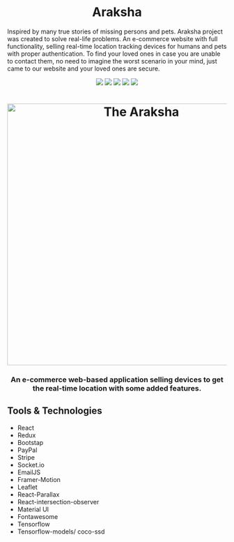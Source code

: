 <h1 align="center">Araksha</h1>

Inspired by many true stories of missing persons and pets. Araksha project was created to solve real-life problems. An e-commerce website with full functionality, selling real-time location tracking devices for humans and pets with proper authentication. To find your loved ones in case you are unable to contact them, no need to imagine the worst scenario in your mind, just came to our website and your loved ones are secure.

<p align="center">
<img src="https://img.shields.io/badge/React-18.1.0-brightgreen.svg" >
<img src="https://img.shields.io/badge/npm-v7.0.0-blue.svg">
<img src="https://img.shields.io/badge/Moment-v2.29.1-red.svg">
<img src="https://img.shields.io/badge/PayPal.js-v7.8.1-yellowgreen.svg">
<img src="https://img.shields.io/badge/axios-v0.21.1-orange.svg">

</p>
<h1 align="center">
	<img
		width="600"
		alt="The Araksha"
		src="public/Main.png">
</h1>
<h3 align="center">An e-commerce web-based application selling devices to get the real-time location with some added features.

</h3>

## Tools & Technologies

- React
- Redux
- Bootstap
- PayPal
- Stripe
- Socket.io
- EmailJS
- Framer-Motion
- Leaflet
- React-Parallax
- React-intersection-observer
- Material UI
- Fontawesome
- Tensorflow
- Tensorflow-models/ coco-ssd
